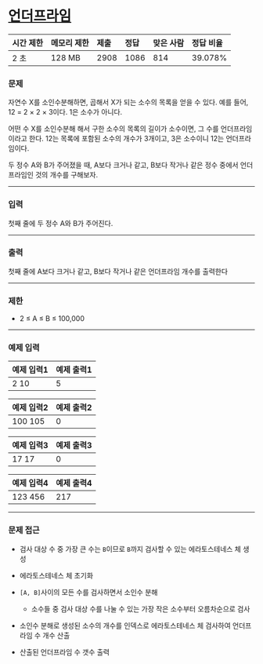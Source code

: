 # [언더프라임](https://www.acmicpc.net/problem/1124)

<div align = center>

| 시간 제한 | 메모리 제한 | 제출 | 정답 | 맞은 사람 | 정답 비율 |
| :-------- | :---------- | :--- | :--- | :-------- | :-------- |
| 2 초      | 128 MB      | 2908 | 1086 | 814       | 39.078%   |

</div>

### 문제

자연수 X를 소인수분해하면, 곱해서 X가 되는 소수의 목록을 얻을 수 있다. 예를 들어, 12 = 2 × 2 × 3이다. 1은 소수가 아니다.

어떤 수 X를 소인수분해 해서 구한 소수의 목록의 길이가 소수이면, 그 수를 언더프라임 이라고 한다. 12는 목록에 포함된 소수의 개수가 3개이고, 3은 소수이니 12는 언더프라임이다.

두 정수 A와 B가 주어졌을 때, A보다 크거나 같고, B보다 작거나 같은 정수 중에서 언더프라임인 것의 개수를 구해보자.

---

### 입력

첫째 줄에 두 정수 A와 B가 주어진다.

---

### 출력

첫째 줄에 A보다 크거나 같고, B보다 작거나 같은 언더프라임 개수를 출력한다

---

### 제한

  - 2 ≤ A ≤ B ≤ 100,000

---

### 예제 입력

| 예제 입력1 | 예제 출력1 |
| :--------- | :--------- |
| 2 10       | 5          |

| 예제 입력2 | 예제 출력2 |
| :--------- | :--------- |
| 100 105    | 0          |

| 예제 입력3 | 예제 출력3 |
| :--------- | :--------- |
| 17 17      | 0          |

| 예제 입력4 | 예제 출력4 |
| :--------- | :--------- |
| 123 456    | 217        |

---

### 문제 접근

  - 검사 대상 수 중 가장 큰 수는 `B`이므로 `B`까지 검사할 수 있는 에라토스테네스 체 생성

  - 에라토스테네스 체 초기화

  - `[A, B]`사이의 모든 수를 검사하면서 소인수 분해

    - 소수들 중 검사 대상 수를 나눌 수 있는 가장 작은 소수부터 오름차순으로 검사

  - 소인수 분해로 생성된 소수의 개수를 인덱스로 에라토스테네스 체 검사하여 언더프라임 수 개수 산출

  - 산출된 언더프라임 수 갯수 출력